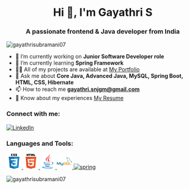 <h1 align="center">Hi 👋, I'm Gayathri S</h1>
<h3 align="center">A passionate frontend & Java developer from India</h3>

<p align="left">
  <img src="https://komarev.com/ghpvc/?username=gayathrisubramani07&label=Profile%20views&color=0e75b6&style=flat" alt="gayathrisubramani07" />
</p>

- 🔭 I’m currently working on **Junior Software Developer role**
- 🌱 I’m currently learning **Spring Framework**
- 👨‍💻 All of my projects are available at [My Portfolio](https://gayathrisubramani07.github.io)
- 💬 Ask me about **Core Java, Advanced Java, MySQL, Spring Boot, HTML, CSS, Hibernate**
- 📫 How to reach me **gayathri.snjgm@gmail.com**
- 📄 Know about my experiences [My Resume](https://drive.google.com/file/d/1sGwix1ZbluInJFDch1TLv3vp1-np_EC4/view?usp=drivesdk)

<h3 align="left">Connect with me:</h3>
<p align="left">
  <a href="https://www.linkedin.com/in/gayathri-subramani-07a611240/" target="blank">
    <img align="center" src="https://raw.githubusercontent.com/rahuldkjain/github-profile-readme-generator/master/src/images/icons/Social/linked-in-alt.svg" alt="LinkedIn" height="30" width="40" />
  </a>
</p>

<h3 align="left">Languages and Tools:</h3>
<p align="left">
  <a href="https://www.w3schools.com/css/" target="_blank" rel="noreferrer">
    <img src="https://raw.githubusercontent.com/devicons/devicon/master/icons/css3/css3-original-wordmark.svg" alt="css3" width="40" height="40"/>
  </a>
  <a href="https://www.w3.org/html/" target="_blank" rel="noreferrer">
    <img src="https://raw.githubusercontent.com/devicons/devicon/master/icons/html5/html5-original-wordmark.svg" alt="html5" width="40" height="40"/>
  </a>
  <a href="https://www.java.com" target="_blank" rel="noreferrer">
    <img src="https://raw.githubusercontent.com/devicons/devicon/master/icons/java/java-original.svg" alt="java" width="40" height="40"/>
  </a>
  <a href="https://www.mysql.com/" target="_blank" rel="noreferrer">
    <img src="https://raw.githubusercontent.com/devicons/devicon/master/icons/mysql/mysql-original-wordmark.svg" alt="mysql" width="40" height="40"/>
  </a>
  <a href="https://spring.io/" target="_blank" rel="noreferrer">
    <img src="https://www.vectorlogo.zone/logos/springio/springio-icon.svg" alt="spring" width="40" height="40"/>
  </a>
</p>

<p>
  <img align="center" src="https://github-readme-streak-stats.herokuapp.com/?user=gayathrisubramani07&" alt="gayathrisubramani07" />
</p>
